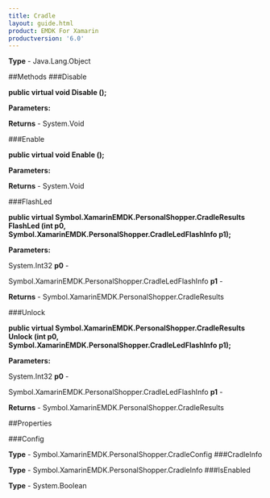```yaml
---
title: Cradle
layout: guide.html
product: EMDK For Xamarin 
productversion: '6.0' 
---
```


    

**Type** - Java.Lang.Object

##Methods
###Disable

**public virtual void Disable ();**


        

**Parameters:**

**Returns** - System.Void

###Enable

**public virtual void Enable ();**


        

**Parameters:**

**Returns** - System.Void

###FlashLed

**public virtual Symbol.XamarinEMDK.PersonalShopper.CradleResults FlashLed (int p0, Symbol.XamarinEMDK.PersonalShopper.CradleLedFlashInfo p1);**


        

**Parameters:**

System.Int32 **p0**  - 
        

Symbol.XamarinEMDK.PersonalShopper.CradleLedFlashInfo **p1**  - 
        

**Returns** - Symbol.XamarinEMDK.PersonalShopper.CradleResults

###Unlock

**public virtual Symbol.XamarinEMDK.PersonalShopper.CradleResults Unlock (int p0, Symbol.XamarinEMDK.PersonalShopper.CradleLedFlashInfo p1);**


        

**Parameters:**

System.Int32 **p0**  - 
        

Symbol.XamarinEMDK.PersonalShopper.CradleLedFlashInfo **p1**  - 
        

**Returns** - Symbol.XamarinEMDK.PersonalShopper.CradleResults

##Properties

###Config

        

**Type** - Symbol.XamarinEMDK.PersonalShopper.CradleConfig
###CradleInfo

        

**Type** - Symbol.XamarinEMDK.PersonalShopper.CradleInfo
###IsEnabled

        

**Type** - System.Boolean
